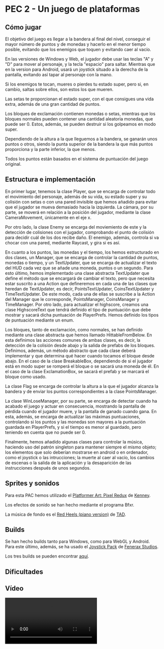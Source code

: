 # PEC 2 - Un juego de plataformas

## Cómo jugar
El objetivo del juego es llegar a la bandera al final del nivel, conseguir el mayor número de puntos y de monedas y hacerlo en el menor tiempo posible, evitando que los enemigos que toquen y evitando caer al vacío.

En las versiones de Windows y Web, el jugador debe usar las teclas "A" y "D" para mover al personaje, y la tecla "espacio" para saltar. Mientras que en la version para Android, usará un joystick situado a la derecha de la pantalla, evitando así tapar al personaje con la mano.

Si los enemigos te tocan, mueres o pierdes tu estado super, pero si, en cambio, saltas sobre ellos, son estos los que mueren.

Las setas te proporcionan el estado super, con el que consigues una vida extra, además de una gran cantidad de puntos.

Los bloques de exclamación contienen monedas o setas, mientras que los bloques normales pueden contener una cantidad aleatoria monedas, que puede ser 0. Estos, además, se pueden destruir si los golpeamos en modo super.

Dependiendo de la altura a la que lleguemos a la bandera, se ganarán unos puntos o otros, siendo la punta superior de la bandera la que más puntos proporciona y la parte inferior, la que menos.

Todos los puntos están basados en el sistema de puntuación del juego original.

## Estructura e implementación
En primer lugar, tenemos la clase Player, que se encarga de controlar todo el movimiento del personaje, además de su vida, su estado super y su colisión con setas o con una pared invisible que hemos añadido para evitar que el jugador se mueva demasiado hacia la izquierda. La cámara, por su parte, se moverá en relación a la posición del jugador, mediante la clase CameraMovement, únicamente en el eje x.

Por otro lado, la clase Enemy se encarga del moviemiento de este y la detección de colisiones con el jugador, comprobando el punto de colisión para decidir cuál de los dos recibe daño. El enemigo, además, controla si va chocar con una pared, mediante Raycast, y gira si es así.

En cuanto a los puntos, las monedas y el tiempo, los hemos estructurado en dos clases, un Manager, que se encarga de controlar la cantidad de puntos, monedas o tiempo, y un TextUpdater, que se encarga de actualizar el texto del HUD cada vez que se añade una moneda, puntos o un segundo. Para esto último, hemos implementado una clase abstracta TextUpdater que define el método que se encargará de cambiar el texto, pero que necesita estar suscrito a una Action<int> que defineremos en cada una de las clases que heredan de TextUpdater, es decir, PointsTextUpdater, CoinsTextUpdater y TimeTextUpdater. De este modo, cada una de ellas se suscribe a la Action del Manager que le corresponde, PointsManager, CoinsManager y TimeManager. Por otro lado, para actualizar el highscore, creamos una clase HighscoreText que tendrá definido el tipo de puntuación que debe mostrar y sacará dicha puntuación de PlayerPrefs. Hemos definido los tipos de puntuación mediante un enum.

Los bloques, tanto de exclamación, como normales, se han definido mediante una clase abstracta que hemos llamado HittableFromBelow. En esta definimos las acciones comunes de ambas clases, es decir, la detección de la colisión desde abajo y la salida de prefabs de los bloques. Definimos, además, un método abstracto que cada clase deberá implementar y que determina qué hacer cuando tocamos el bloque desde abajo. En el caso de la clase BreakableBox, dependiendo de si el jugador está en modo super se romperá el bloque o se sacará una moneda de él. En el caso de la clase ExclamationBox, se sacará el prefab y se marcará el bloque como usado.

La clase Flag se encarga de controlar la altura a la que el jugador alcanza la bandera y de enviar los puntos correspondientes a la clase PointsManager.

La clase WinLoseManager, por su parte, se encarga de detectar cuando ha acabado el juego y actuar en consecuencia, mostrando la pantalla de pérdida cuando el jugador muere, y la pantalla de ganado cuando gana. En esta, además, se encarga de actualizar las máximas puntuaciones, controlando si los puntos y las monedas son mayores a la puntuación guardada en PlayerPrefs, y si el tiempo es menor al guardado, pero teniendo en cuenta que no puede ser 0.

Finalmente, hemos añadido algunas clases para controlar la música, haciendo uso del patrón singleton para mantener siempre el mismo objeto; los elementos que solo deberían mostrarse en android o en ordenador, como el joystick o las intrucciones; la muerte al caer al vacío, los cambios de escenas o la salida de la aplicación y la desaparición de las instrucciones después de unos segundos.

## Sprites y sonidos
Para esta PAC hemos utilizado el [Platformer Art: Pixel Redux](https://www.kenney.nl/assets/platformer-art-pixel-redux) de [Kenney](https://www.kenney.nl/).

Los efectos de sonido se han hecho mediante el programa Bfxr.

La música de fondo es el [Red Heels (piano version)](https://opengameart.org/content/red-heels-piano-ver) de [TAD](https://opengameart.org/users/tad).

## Builds
Se han hecho builds tanto para Windows, como para WebGL y Android. Para este último, además, se ha usado el [Joystick Pack](https://assetstore.unity.com/packages/tools/input-management/joystick-pack-107631) de [Fenerax Studios](https://assetstore.unity.com/publishers/32730).

Los tres builds se pueden encontrar [aquí](https://fuscor.itch.io/p2d-pec-2-un-juego-de-plataformas).

## Dificultades


## Vídeo
![](PEC2_video.mp4)



